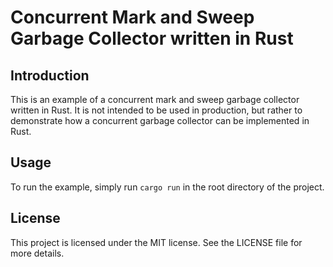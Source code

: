 # Concurrent Mark and Sweep Garbage Collector written in Rust

## Introduction

This is an example of a concurrent mark and sweep garbage collector written in Rust.
It is not intended to be used in production, but rather to demonstrate how a concurrent
garbage collector can be implemented in Rust.

## Usage

To run the example, simply run `cargo run` in the root directory of the project.

## License

This project is licensed under the MIT license. See the LICENSE file for more details.